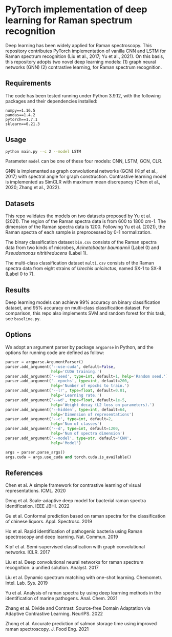# PyTorch implementation of deep learning for Raman spectrum recognition

Deep learning has been widely applied for Raman spectroscopy. This repository contributes PyTorch implementation of vanilla CNN and LSTM for Raman spectrum recognition (Liu et al., 2017; Yu et al., 2021). On this basis, this repository adopts two novel deep learning models: (1) graph neural networks (GNN) (2) contrastive learning, for Raman spectrum recognition.

## Requirements

The code has been tested running under Python 3.9.12, with the following packages and their dependencies installed:

```
numpy==1.16.5
pandas==1.4.2
pytorch==1.7.1
sklearn==0.21.3
```

## Usage

```bash
python main.py --c 2 --model LSTM
```

Parameter `model` can be one of these four models: CNN, LSTM, GCN, CLR.

GNN is implemented as graph convolutional networks (GCN) (Kipf et al., 2017) with spectral angle for graph construction. Contrastive learning model is implemented as SimCLR with maximum mean discrepancy (Chen et al., 2020; Zhang et al., 2022).

## Datasets

This repo validates the models on two datasets proposed by Yu et al. (2021). The region of the Raman spectra data is from 600 to 1800 cm-1. The dimension of the Raman spectra data is 1200. Following Yu et al. (2021), the Raman spectra of each sample is preprocessed by 0-1 normalization.

The binary classification dataset `bin.csv` consists of the Raman spectra data from two kinds of microbes, *Acinetobacter baumannii* (Label 0) and *Pseudomonas nitritireducens* (Label 1). 

The multi-class classification dataset `multi.csv` consists of the Raman spectra data from eight strains of *Urechis unicinctus*, named SX-1 to SX-8 (Label 0 to 7). 

## Results

Deep learning models can achieve 99% accuracy on binary classification dataset, and 95% accuracy on multi-class classification dataset. For comparison, this repo also implements SVM and random forest for this task, see `baseline.py`.

## Options

We adopt an argument parser by package  `argparse` in Python, and the options for running code are defined as follow:

```python
parser = argparse.ArgumentParser()
parser.add_argument('--use-cuda', default=False,
                    help='CUDA training.')
parser.add_argument('--seed', type=int, default=1, help='Random seed.')
parser.add_argument('--epochs', type=int, default=200,
                    help='Number of epochs to train.')
parser.add_argument('--lr', type=float, default=0.01,
                    help='Learning rate.')
parser.add_argument('--wd', type=float, default=1e-5,
                    help='Weight decay (L2 loss on parameters).')
parser.add_argument('--hidden', type=int, default=64,
                    help='Dimension of representations')
parser.add_argument('--c', type=int, default=2,
                    help='Num of classes')
parser.add_argument('--d', type=int, default=1200,
                    help='Num of spectra dimension')
parser.add_argument('--model', type=str, default='CNN',
                    help='Model')                    

args = parser.parse_args()
args.cuda = args.use_cuda and torch.cuda.is_available()
```

## References

Chen et al. A simple framework for contrastive learning of visual representations. ICML. 2020

Deng et al. Scale-adaptive deep model for bacterial raman spectra identification. IEEE JBHI. 2022

Gu et al. Conformal prediction based on raman spectra for the classification of chinese liquors. Appl. Spectrosc. 2019

Ho et al. Rapid identification of pathogenic bacteria using Raman spectroscopy and deep learning. Nat. Commun. 2019

Kipf et al. Semi-supervised classification with graph convolutional networks. ICLR. 2017

Liu et al. Deep convolutional neural networks for raman spectrum recognition: a unified solution. Analyst. 2017

Liu et al. Dynamic spectrum matching with one-shot learning. Chemometr. Intel. Lab. Sys. 2019

Yu et al. Analysis of raman spectra by using deep learning methods in the identification of marine pathogens. Anal. Chem. 2021

Zhang et al. Divide and Contrast: Source-free Domain Adaptation via Adaptive Contrastive Learning. NeurIPS. 2022

Zhong et al. Accurate prediction of salmon storage time using improved raman spectroscopy. J. Food Eng. 2021